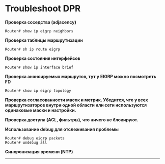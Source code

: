 # Troubleshoot DPR

**Проверка соседства (adjacency)**

```
Router# show ip eigrp neighbors
```

**Проверка таблицы маршрутизации**

```
Router# sh ip route eigrp
```

**Проверка состояния интерфейсов**

```
Router# show ip interface brief
```

**Проверка анонсируемых маршрутов, тут у EIGRP можно посмотреть FD**

```
Router# show ip eigrp topology
```

**Проверка согласованности масок и метрик. Убедится, что у всех маршрутизаторов внутри одной области или сети используются одинаковые маски и настройки.**

**Проверка доступа (ACL, фильтры), что ничего не блокируют.**

**Использование debug для отслеживания проблемы**

```
Router# debug eigrp packets
Router# undebug all
```

**Синхронизация времени (NTP)**

----------
